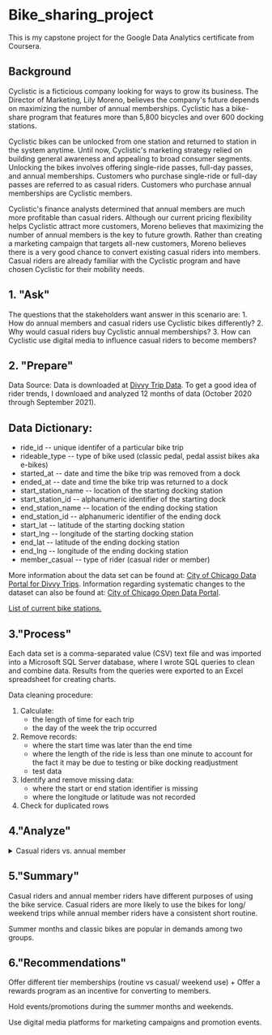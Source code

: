 # Bike_sharing_project
This is my capstone project for the Google Data Analytics certificate from Coursera.

## Background

Cyclistic is a ficticious company looking for ways to grow its business.  The Director of Marketing, Lily Moreno, believes the company's future depends on maximizing the number of annual memberships.  Cyclistic has a bike-share program that features more than 5,800 bicycles and over 600 docking stations.

Cyclistic bikes can be unlocked from one station and returned to station in the system anytime.  Until now, Cyclistic's marketing strategy relied on building general awareness and appealing to broad consumer segments.  Unlocking the bikes involves offering single-ride passes, full-day passes, and annual memberships.  Customers who purchase single-ride or full-day passes are referred to as casual riders.  Customers who purchase annual memberships are Cyclistic members.

Cyclistic's finance analysts determined that annual members are much more profitable than casual riders.  Although our current pricing flexibility helps Cyclistic attract more customers, Moreno believes that maximizing the number of annual members is the key to future growth.  Rather than creating a marketing campaign that targets all-new customers, Moreno believes there is a very good chance to convert existing casual riders into members.  Casual riders are already familiar with the Cyclistic program and have chosen Cyclistic for their mobility needs.

## 1. "Ask"
The questions that the stakeholders want answer in this scenario are:
    1. How do annual members and casual riders use Cyclistic bikes differently?
    2. Why would casual riders buy Cyclistic annual memberships?
    3. How can Cyclistic use digital media to influence casual riders to become members?

## 2. "Prepare" 
Data Source: Data is downloaded at [Divvy Trip Data](https://divvy-tripdata.s3.amazonaws.com/index.html).  To get a good idea of rider trends, I downloaed and analyzed 12 months of data (October 2020 through September 2021).  

## Data Dictionary:

* ride_id -- unique identifer of a particular bike trip
* rideable_type -- type of bike used (classic pedal, pedal assist bikes aka e-bikes)
* started_at -- date and time the bike trip was removed from a dock
* ended_at -- date and time the bike trip was returned to a dock
* start_station_name -- location of the starting docking station
* start_station_id -- alphanumeric identifier of the starting dock
* end_station_name -- location of the ending docking station
* end_station_id -- alphanumeric identifier of the ending dock
* start_lat -- latitude of the starting docking station
* start_lng -- longitude of the starting docking station
* end_lat -- latitude of the ending docking station
* end_lng -- longitude of the ending docking station
* member_casual -- type of rider (casual rider or member)

More information about the data set can be found at:  [City of Chicago Data Portal for Divvy Trips](https://data.cityofchicago.org/Transportation/Divvy-Trips/fg6s-gzvg).  Information regarding systematic changes to the dataset can also be found at:  [City of Chicago Open Data Portal](http://dev.cityofchicago.org/open%20data/data%20portal/2019/12/17/divvy-datasets-revived.html).

[List of current bike stations.](https://data.cityofchicago.org/Transportation/Divvy-Bicycle-Stations/bbyy-e7gq)

## 3."Process"
Each data set is a comma-separated value (CSV) text file and was imported into a Microsoft SQL Server database, where I wrote SQL queries to clean and combine data.  Results from the queries were exported to an Excel spreadsheet for creating charts.

Data cleaning procedure:
1. Calculate:
    - the length of time for each trip
    - the day of the week the trip occurred
2. Remove records:
    - where the start time was later than the end time
    - where the length of the ride is less than one minute to account for the fact it may be due to testing or bike docking readjustment
    - test data
3. Identify and remove missing data:
    -  where the start or end station identifier is missing
    - where the longitude or latitude was not recorded
4. Check for duplicated rows

## 4."Analyze"

<details>
  <summary>Casual riders vs. annual member</summary>
  <img src="pics/Monthly_number_of_rides.png" name="Monthly number of rides">
  <img src="pics/Monthly_number_of_rides_by_membership_type.png" name="Monthly number of rides by membership type">
  <img src="pics/Number_of_rides_by_weekday.png" name="Number of rides by weekday">
  <img src="pics/Average_Monthly_Trip_Length.png" name="Average monthly trip length">
  <img src="pics/Average_Ride_Length_Weekday.png" name="Average weekday trip length">
  <img src="pics/Bike_type.png" name="Distribution of bike type">
</details>


## 5."Summary"
Casual riders and annual member riders have different purposes of using the bike service. Casual riders are more likely to use the bikes for long/ weekend trips while annual member riders have a consistent short routine.

Summer months and classic bikes are popular in demands among two groups.

## 6."Recommendations"
Offer different tier memberships (routine vs casual/ weekend use) + Offer a rewards program as an incentive for converting to members.

Hold events/promotions during the summer months and weekends.

Use digital media platforms for marketing campaigns and promotion events.

